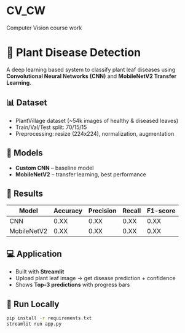 # CV_CW
Computer Vision course work

# 🌱 Plant Disease Detection

A deep learning based system to classify plant leaf diseases using **Convolutional Neural Networks (CNN)** and **MobileNetV2 Transfer Learning**.

## 📊 Dataset
- PlantVillage dataset (~54k images of healthy & diseased leaves)
- Train/Val/Test split: 70/15/15
- Preprocessing: resize (224x224), normalization, augmentation

## 🧠 Models
- **Custom CNN** – baseline model
- **MobileNetV2** – transfer learning, best performance

## 🎯 Results
| Model        | Accuracy | Precision | Recall | F1-score |
|--------------|----------|-----------|--------|----------|
| CNN          | 0.XX     | 0.XX      | 0.XX   | 0.XX     |
| MobileNetV2  | 0.XX     | 0.XX      | 0.XX   | 0.XX     |

## 💻 Application
- Built with **Streamlit**
- Upload plant leaf image → get disease prediction + confidence
- Shows **Top-3 predictions** with progress bars

## 🚀 Run Locally
```bash
pip install -r requirements.txt
streamlit run app.py
